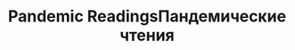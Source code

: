 ---
title: ['Pandemic Readings', 'Пандемические чтения']
categories: [media, educationAndCulture]
designEnd: 2020
---